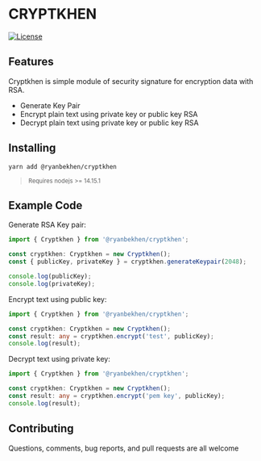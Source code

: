 # CRYPTKHEN

[![License](https://img.shields.io/badge/License-Apache%202.0-blue.svg)](https://opensource.org/licenses/Apache-2.0)

## Features

Cryptkhen is simple module of security signature for encryption data with RSA.

* Generate Key Pair
* Encrypt plain text using private key or public key RSA
* Decrypt plain text using private key or public key RSA

## Installing

```shell script
yarn add @ryanbekhen/cryptkhen
```

><sub>Requires nodejs >= 14.15.1</sub>

## Example Code

Generate RSA Key pair:

```typescript
import { Cryptkhen } from '@ryanbekhen/cryptkhen';

const cryptkhen: Cryptkhen = new Cryptkhen();
const { publicKey, privateKey } = cryptkhen.generateKeypair(2048);

console.log(publicKey);
console.log(privateKey);
```

Encrypt text using public key:

```typescript
import { Cryptkhen } from '@ryanbekhen/cryptkhen';

const cryptkhen: Cryptkhen = new Cryptkhen();
const result: any = cryptkhen.encrypt('test', publicKey);
console.log(result);
```

Decrypt text using private key:

```typescript
import { Cryptkhen } from '@ryanbekhen/cryptkhen';

const cryptkhen: Cryptkhen = new Cryptkhen();
const result: any = cryptkhen.encrypt('pem key', publicKey);
console.log(result);
```

## Contributing

Questions, comments, bug reports, and pull requests are all welcome